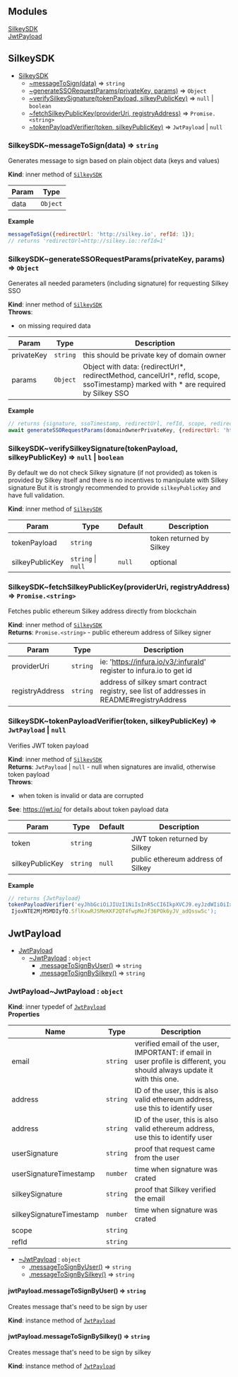 ## Modules

<dl>
<dt><a href="#module_SilkeySDK">SilkeySDK</a></dt>
<dd></dd>
<dt><a href="#module_JwtPayload">JwtPayload</a></dt>
<dd></dd>
</dl>

<a name="module_SilkeySDK"></a>

## SilkeySDK

* [SilkeySDK](#module_SilkeySDK)
    * [~messageToSign(data)](#module_SilkeySDK..messageToSign) ⇒ <code>string</code>
    * [~generateSSORequestParams(privateKey, params)](#module_SilkeySDK..generateSSORequestParams) ⇒ <code>Object</code>
    * [~verifySilkeySignature(tokenPayload, silkeyPublicKey)](#module_SilkeySDK..verifySilkeySignature) ⇒ <code>null</code> \| <code>boolean</code>
    * [~fetchSilkeyPublicKey(providerUri, registryAddress)](#module_SilkeySDK..fetchSilkeyPublicKey) ⇒ <code>Promise.&lt;string&gt;</code>
    * [~tokenPayloadVerifier(token, silkeyPublicKey)](#module_SilkeySDK..tokenPayloadVerifier) ⇒ <code>JwtPayload</code> \| <code>null</code>

<a name="module_SilkeySDK..messageToSign"></a>

### SilkeySDK~messageToSign(data) ⇒ <code>string</code>
Generates message to sign based on plain object data (keys and values)

**Kind**: inner method of [<code>SilkeySDK</code>](#module_SilkeySDK)  

| Param | Type |
| --- | --- |
| data | <code>Object</code> | 

**Example**  
```js
messageToSign({redirectUrl: 'http://silkey.io', refId: 1});
// returns 'redirectUrl=http://silkey.io::refId=1'
```
<a name="module_SilkeySDK..generateSSORequestParams"></a>

### SilkeySDK~generateSSORequestParams(privateKey, params) ⇒ <code>Object</code>
Generates all needed parameters (including signature) for requesting Silkey SSO

**Kind**: inner method of [<code>SilkeySDK</code>](#module_SilkeySDK)  
**Throws**:

- on missing required data


| Param | Type | Description |
| --- | --- | --- |
| privateKey | <code>string</code> | this should be private key of domain owner |
| params | <code>Object</code> | Object with data: {redirectUrl*, redirectMethod, cancelUrl*, refId, scope, ssoTimestamp}  marked with * are required by Silkey SSO |

**Example**  
```js
// returns {signature, ssoTimestamp, redirectUrl, refId, scope, redirectMethod}
await generateSSORequestParams(domainOwnerPrivateKey, {redirectUrl: 'http://silkey.io', refId: 1});
```
<a name="module_SilkeySDK..verifySilkeySignature"></a>

### SilkeySDK~verifySilkeySignature(tokenPayload, silkeyPublicKey) ⇒ <code>null</code> \| <code>boolean</code>
By default we do not check Silkey signature (if not provided) as token is provided by Silkey
itself and there is no incentives to manipulate with Silkey signature
But it is strongly recommended to provide `silkeyPublicKey` and have full validation.

**Kind**: inner method of [<code>SilkeySDK</code>](#module_SilkeySDK)  

| Param | Type | Default | Description |
| --- | --- | --- | --- |
| tokenPayload | <code>string</code> |  | token returned by Silkey |
| silkeyPublicKey | <code>string</code> \| <code>null</code> | <code>null</code> | optional |

<a name="module_SilkeySDK..fetchSilkeyPublicKey"></a>

### SilkeySDK~fetchSilkeyPublicKey(providerUri, registryAddress) ⇒ <code>Promise.&lt;string&gt;</code>
Fetches public ethereum Silkey address directly from blockchain

**Kind**: inner method of [<code>SilkeySDK</code>](#module_SilkeySDK)  
**Returns**: <code>Promise.&lt;string&gt;</code> - public ethereum address of Silkey signer  

| Param | Type | Description |
| --- | --- | --- |
| providerUri | <code>string</code> | ie: 'https://infura.io/v3/:infuraId' register to infura.io to get id |
| registryAddress | <code>string</code> | address of silkey smart contract registry,  see list of addresses in README#registryAddress |

<a name="module_SilkeySDK..tokenPayloadVerifier"></a>

### SilkeySDK~tokenPayloadVerifier(token, silkeyPublicKey) ⇒ <code>JwtPayload</code> \| <code>null</code>
Verifies JWT token payload

**Kind**: inner method of [<code>SilkeySDK</code>](#module_SilkeySDK)  
**Returns**: <code>JwtPayload</code> \| <code>null</code> - null when signatures are invalid, otherwise token payload  
**Throws**:

- when token is invalid or data are corrupted

**See**: https://jwt.io/ for details about token payload data  

| Param | Type | Default | Description |
| --- | --- | --- | --- |
| token | <code>string</code> |  | JWT token returned by Silkey |
| silkeyPublicKey | <code>string</code> | <code>null</code> | public ethereum address of Silkey |

**Example**  
```js
// returns {JwtPayload}
tokenPayloadVerifier('eyJhbGciOiJIUzI1NiIsInR5cCI6IkpXVCJ9.eyJzdWIiOiIxMjM0NTY3ODkwIiwibmFtZSI6IkpvaG4gRG9lIiwiaWF0
 IjoxNTE2MjM5MDIyfQ.SflKxwRJSMeKKF2QT4fwpMeJf36POk6yJV_adQssw5c');
```
<a name="module_JwtPayload"></a>

## JwtPayload

* [JwtPayload](#module_JwtPayload)
    * [~JwtPayload](#module_JwtPayload..JwtPayload) : <code>object</code>
        * [.messageToSignByUser()](#module_JwtPayload..JwtPayload+messageToSignByUser) ⇒ <code>string</code>
        * [.messageToSignBySilkey()](#module_JwtPayload..JwtPayload+messageToSignBySilkey) ⇒ <code>string</code>

<a name="module_JwtPayload..JwtPayload"></a>

### JwtPayload~JwtPayload : <code>object</code>
**Kind**: inner typedef of [<code>JwtPayload</code>](#module_JwtPayload)  
**Properties**

| Name | Type | Description |
| --- | --- | --- |
| email | <code>string</code> | verified email of the user,  IMPORTANT: if email in user profile is different, you should always update it with this one. |
| address | <code>string</code> | ID of the user, this is also valid ethereum address, use this to identify user |
| address | <code>string</code> | ID of the user, this is also valid ethereum address, use this to identify user |
| userSignature | <code>string</code> | proof that request came from the user |
| userSignatureTimestamp | <code>number</code> | time when signature was crated |
| silkeySignature | <code>string</code> | proof that Silkey verified the email |
| silkeySignatureTimestamp | <code>number</code> | time when signature was crated |
| scope | <code>string</code> |  |
| refId | <code>string</code> |  |


* [~JwtPayload](#module_JwtPayload..JwtPayload) : <code>object</code>
    * [.messageToSignByUser()](#module_JwtPayload..JwtPayload+messageToSignByUser) ⇒ <code>string</code>
    * [.messageToSignBySilkey()](#module_JwtPayload..JwtPayload+messageToSignBySilkey) ⇒ <code>string</code>

<a name="module_JwtPayload..JwtPayload+messageToSignByUser"></a>

#### jwtPayload.messageToSignByUser() ⇒ <code>string</code>
Creates message that's need to be sign by user

**Kind**: instance method of [<code>JwtPayload</code>](#module_JwtPayload..JwtPayload)  
<a name="module_JwtPayload..JwtPayload+messageToSignBySilkey"></a>

#### jwtPayload.messageToSignBySilkey() ⇒ <code>string</code>
Creates message that's need to be sign by silkey

**Kind**: instance method of [<code>JwtPayload</code>](#module_JwtPayload..JwtPayload)  
